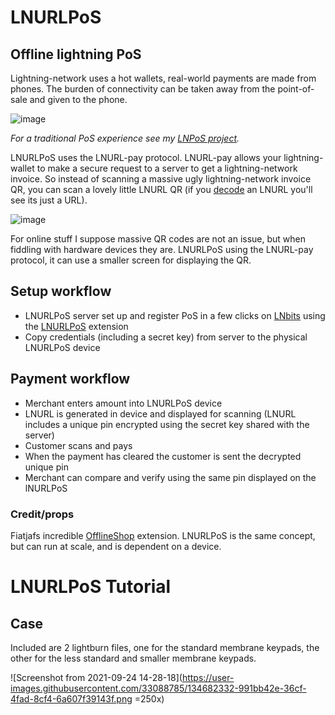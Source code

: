 # LNURLPoS
## Offline lightning PoS

Lightning-network uses a hot wallets, real-world payments are made from phones. The burden of connectivity can be taken away from the point-of-sale and given to the phone.


![image](https://user-images.githubusercontent.com/33088785/134652952-cf5c95ac-afc2-4175-8d09-a983c3f066bc.png)

<i>For a traditional PoS experience see my <a href="https://github.com/arcbtc/LNPoS">LNPoS project</a>.</i>

LNURLPoS uses the LNURL-pay protocol. LNURL-pay allows your lightning-wallet to make a secure request to a server to get a lightning-network invoice. So instead of scanning a massive ugly lightning-network invoice QR, you can scan a lovely little LNURL QR (if you <a href="https://lnurl.fiatjaf.com/codec/">decode</a> an LNURL you'll see its just a URL).  

![image](https://user-images.githubusercontent.com/33088785/134657379-bd9e18f0-0289-498b-a1fc-c084c60e64e3.png)

For online stuff I suppose massive QR codes are not an issue, but when fiddling with hardware devices they are. LNURLPoS using the LNURL-pay protocol, it can use a smaller screen for displaying the QR.

## Setup workflow

* LNURLPoS server set up and register PoS in a few clicks on <a href="https://github.com/lnbits/lnbits/">LNbits</a> using the <a href="https://github.com/lnbits/lnbits/tree/master/lnbits/extensions/lnurlpos">LNURLPoS</a> extension 
* Copy credentials (including a secret key) from server to the physical LNURLPoS device

## Payment workflow

* Merchant enters amount into LNURLPoS device
* LNURL is generated in device and displayed for scanning (LNURL includes a unique pin encrypted using the secret key shared with the server)
* Customer scans and pays
* When the payment has cleared the customer is sent the decrypted unique pin
* Merchant can compare and verify using the same pin displayed on the lNURLPoS

### Credit/props

Fiatjafs incredible <a href="https://github.com/lnbits/lnbits/tree/master/lnbits/extensions/offlineshop">OfflineShop</a> extension. LNURLPoS is the same concept, but can run at scale, and is dependent on a device. 

# LNURLPoS Tutorial

## Case

Included are 2 lightburn files, one for the standard membrane keypads, the other for the less standard and smaller membrane keypads.

![Screenshot from 2021-09-24 14-28-18](https://user-images.githubusercontent.com/33088785/134682332-991bb42e-36cf-4fad-8cf4-6a607f39143f.png =250x)

